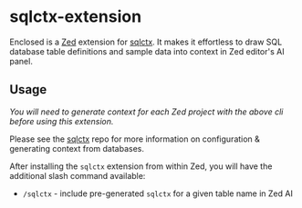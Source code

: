# sqlctx-extension

Enclosed is a [Zed](https://zed.dev/) extension for [sqlctx](https://github.com/nicosuave/sqlctx). It makes it effortless to draw SQL database table definitions and sample data into context in Zed editor's AI panel.

## Usage

_You will need to generate context for each Zed project with the above cli before using this extension._

Please see the [sqlctx](https://github.com/nicosuave/sqlctx) repo for more information on configuration & generating context from databases. 

After installing the `sqlctx` extension from within Zed, you will have the additional slash command available:

- `/sqlctx` - include pre-generated `sqlctx` for a given table name in Zed AI
